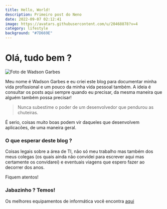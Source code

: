 ```yaml
---
title: Hello, World!
description: Primeiro post do Neno
date: 2022-09-07 02:12:41
image: https://avatars.githubusercontent.com/u/20468878?v=4
category: lifestyle
background: "#7D669E"
---
```

# Olá, tudo bem ?

![Foto de Wadson Garbes](https://avatars.githubusercontent.com/u/20468878?v=4 "Wadson Garbes")

Meu nome é Wadson Garbes e eu criei este blog para documentar minha vida profissional e um pouco da minha vida pessoal também. A ideia é consultar os posts aqui sempre quando eu precisar, da mesma maneira que alguém também possa precisar! 

> Nunca subestime o poder de um desenvolvedor que pendurou as chuteiras.

É serio, coisas muito boas podem vir daqueles que desenvolvem aplicacões, de uma maneira geral.

### O que esperar deste blog ?

Coisas legais sobre a área de TI, não só meu trabalho mas também dos meus colegas (os quais ainda não convidei para escrever aqui mas certamente os convidarei) e eventuais viagens que espero fazer ao decorrer dos anos.

F﻿iquem atentos!

### Jabazinho ? Temos!

O﻿s melhores equipamentos de informática você encontra [aqui](https://www.amazon.com.br/b?_encoding=UTF8&tag=19970ff5-20&linkCode=ur2&linkId=23d63dd1220ad6228e9a5039cd6b9582&camp=1789&creative=9325&node=16339926011)